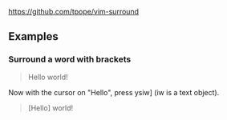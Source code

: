 

https://github.com/tpope/vim-surround

## Examples

### Surround a word with brackets

> Hello world!

Now with the cursor on "Hello", press ysiw] (iw is a text object).

> [Hello] world!
